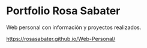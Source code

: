 # Portfolio Rosa Sabater
Web personal con información y proyectos realizados.

https://rosasabater.github.io/Web-Personal/
